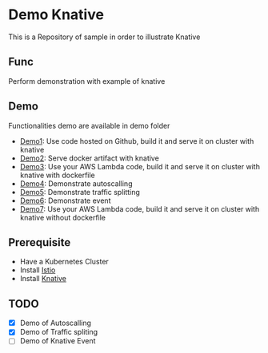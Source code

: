 # Demo Knative

This is a Repository of sample in order to illustrate Knative

## Func

Perform demonstration with example of knative

## Demo

Functionalities demo are available in demo folder

- [Demo1](demo1/README.MD): Use code hosted on Github, build it and serve it on cluster with knative
- [Demo2](demo2/README.MD): Serve docker artifact with knative
- [Demo3](demo3/README.MD): Use your AWS Lambda code, build it and serve it on cluster with knative with dockerfile
- [Demo4](demo4/README.MD): Demonstrate autoscalling
- [Demo5](demo5/README.MD): Demonstrate traffic splitting
- [Demo6](demo6/README.MD): Demonstrate event
- [Demo7](demo7README.MD): Use your AWS Lambda code, build it and serve it on cluster with knative without dockerfile

## Prerequisite

- Have a Kubernetes Cluster
- Install [Istio](https://istio.io)
- Install [Knative](https://github.com/knative/docs)

## TODO

- [x] Demo of Autoscalling
- [x] Demo of Traffic spliting 
- [ ] Demo of Knative Event